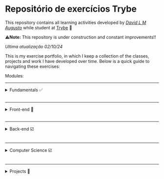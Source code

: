 # Repositório de exercícios Trybe

This repository contains all learning activities developed by _[David L M Augusto](www.linkedin.com/in/david-lm-augusto)_ while student at [Trybe](https://www.betrybe.com/) 🚀

⚠️**Note:** This repository is under construction and constant improvements!!

_Ultima atualização 02/10/24_

This is my exercise portfolio, in which I keep a collection of the classes, projects and work I have developed over time. Below is a quick guide to navigating these exercises:

 Modules:
<hr>
<details>
<summary>Fundamentals ✅</summary>
<br>
<details>
<summary>Section 1: Unix, Shell & Git</summary>

- [✅] 1-1: _[Unix & Shell](fundamentos/1.0%20%20Unix,%20Shell%20e%20Git/1.1%20Unix%20&%20Shell)_
- [✅] 1-2: _[Git - What is it and what is it for](fundamentos/1.0%20%20Unix,%20Shell%20e%20Git/1.2%20Git%20o%20que%20é%20e%20para%20que%20serve)_
- [✅] 1-3: _[Understanding commands](fundamentos/1.0%20%20Unix,%20Shell%20e%20Git/1.3%20Git%20e%20GitHub%20-%20Entendendo%20comandos)_

</details>
<br>
<details>
<summary>Section 2: HTML & CSS</summary>

- [✅] 2.1: _[HTML & CSS - Page structure](fundamentos/2.0%20Introdução%20a%20HTML%20e%20CSS/2.1%20Estruturas%20de%20página)_
- [✅] 2.2: _[HTML & CSS - First Steps in CSS](fundamentos/2.0%20Introdução%20a%20HTML%20e%20CSS/2.2%20Primeiros%20passos%20em%20CSS)_
- [✅] 2.3: _[HTML & CSS - Selectors and positioning](fundamentos/2.0%20Introdução%20a%20HTML%20e%20CSS/2.3%20Seletores%20e%20posicionamento)_
- [✅] 2.4: _[Semantic HTML](fundamentos/2.0%20Introdução%20a%20HTML%20e%20CSS/2.4%20HTML%20Semântico)_
- [✅] 2.5: _[Project - Lessons Learned](fundamentos/2.0%20Introdução%20a%20HTML%20e%20CSS/2.5%20Projeto%20-%20Lessons%20Learned)_ 🚀

</details>
<br>
<details>
<summary>Section 3: Introduction to JavaScript</summary>

- [✅] 3.1: _[First steps in JavaScript](fundamentos/3.0%20Introdução%20a%20JavaScript/3.1%20Primeiros%20passos%20no%20JavaScript)_
- [✅] 3.2: _[Array and repeating structure](fundamentos/3.0%20Introdução%20a%20JavaScript/3.2%20Array%20e%20estrutura%20de%20repetição)_
- [✅] 3.3: _[Functions](fundamentos/3.0%20Introdução%20a%20JavaScript/3.3%20Funções)_
- [✅] 3.4: _[Objects](fundamentos/3.0%20Introdução%20a%20JavaScript/3.4%20Objetos)_
- [✅] 3.5: _[JSON and Practice Day](fundamentos/3.0%20Introdução%20a%20JavaScript/3.5%20JSON%20e%20dia%20de%20prática)_
- [✅] 3.6: _[Project - Supermarket Pirilampo](fundamentos/3.0%20Introdução%20a%20JavaScript/3.6%20Projeto%20-%20Supermercado%20Pirilampo)_ 🚀

</details>
<br>
<details>
<summary>Section 4: JavaScript - DOM, Events and Web Storage</summary>

- [✅] 4.1: _[JavaScript - DOM and Selectors](fundamentos/4.0%20JavaScript:%20DOM%20Eventos%20e%20Web%20Storage/4.1%20DOM%20e%20seletores)_
- [✅] 4.2: _[JavaScript - Working with elements](fundamentos/4.0%20JavaScript:%20DOM%20Eventos%20e%20Web%20Storage/4.2%20Trabalhando%20com%20elementos)_
- [✅] 4.3: _[JavaScript - Events](fundamentos/4.0%20JavaScript:%20DOM%20Eventos%20e%20Web%20Storage/4.3%20Eventos)_
- [✅] 4.4: _[JavaScript - Web Storage](fundamentos/4.0%20JavaScript:%20DOM%20Eventos%20e%20Web%20Storage/4.4%20Web%20Storage)_
- [✅] 4.5: _[Projeto - Pixels Art](fundamentos/4.0%20JavaScript:%20DOM%20Eventos%20e%20Web%20Storage/4.5%20Projeto%20-%20Pixels%20Art)_ 🚀
- [✅] 4.6: _[Bonus projects](fundamentos/4.0%20JavaScript:%20DOM%20Eventos%20e%20Web%20Storage/4.6%20Projeto%20Bônus)_ 🚀

</details>
<br>
<details>
<summary>Section 5: HTML & CSS: Forms, Flexbox and Responsive</summary>

- [✅] 5.1: _[Forms](fundamentos/5.0%20HTML%20e%20CSS:%20Forms,%20Flexbox%20e%20Responsivo/5.1%20Forms)_
- [✅] 5.2: _[Libraries JavaScript and Frameworks CSS](fundamentos/5.0%20HTML%20e%20CSS:%20Forms,%20Flexbox%20e%20Responsivo/5.2%20Bibliotecas%20JavaScript%20e%20Framework%20CSS)_
- [✅] 5.3: _[CSS Flexbox - Part 1](fundamentos/5.0%20HTML%20e%20CSS:%20Forms,%20Flexbox%20e%20Responsivo/5.3%20CSS%20Flexbox%20%20parte%201)_
- [✅] 5.4: _[CSS Flexbox - Part 2](fundamentos/5.0%20HTML%20e%20CSS:%20Forms,%20Flexbox%20e%20Responsivo/5.4%20CSS%20Flexbox%20parte%202)_
- [✅] 5.5: _[Responsivive](fundamentos/5.0%20HTML%20e%20CSS:%20Forms,%20Flexbox%20e%20Responsivo/5.5%20Responsividade)_
- [✅] 5.6: _[Project - TrybeWarts](fundamentos/5.0%20HTML%20e%20CSS:%20Forms,%20Flexbox%20e%20Responsivo/5.6%20Projeto%20-%20TrybeWarts)_ 🚀

</details>
<br>
<details>
<summary>Seçction 6: Introduction to JavaScript ES6 and Unit Testing</summary>

- [✅] 6.1: _[exception flow](fundamentos/6.0%20Introdução%20à%20JavaScript%20ES6%20e%20Testes%20Unitários/6.1%20Fluxo%20de%20exceções)_
- [✅] 6.2: _[First steps in Jest](fundamentos/6.0%20Introdução%20à%20JavaScript%20ES6%20e%20Testes%20Unitários/6.2%20Primeiros%20passos%20Jest)_
- [✅] 6.3: _[Matchers and code coverage](fundamentos/6.0%20Introdução%20à%20JavaScript%20ES6%20e%20Testes%20Unitários/6.3%20Matchers%20e%20cobertura%20de%20código)_
- [✅] 6.4: _[Project - JavaScript Unit Testing](fundamentos/6.0%20Introdução%20à%20JavaScript%20ES6%20e%20Testes%20Unitários/6.4%20Projeto%20-%20JavaScript%20Testes%20Unitários)_ 🚀

</details>
<br>
<details>
<summary>Section 7: Array methods (HOF's)</summary>

- [✅] 7.1: _[Map](fundamentos/7.0%20Métodos%20de%20Array/7.1%20Map)_
- [✅] 7.2: _[Filter e sort](fundamentos/7.0%20Métodos%20de%20Array/7.2%20Filter%20e%20Sort)_
- [✅] 7.3: _[Find e forEach](fundamentos/7.0%20Métodos%20de%20Array/7.3%20Find%20e%20forEach)_
- [✅] 7.4: _[Reduce](fundamentos/7.0%20Métodos%20de%20Array/7.4%20Reduce)_
- [✅] 7.5: _[Live Coding](fundamentos/7.0%20Métodos%20de%20Array/7.5%20Live%20Coding)_
- [✅] 7.6: _[Project - Zoo Functions](fundamentos/7.0%20Métodos%20de%20Array/7.6%20Projeto%20-%20Zoo%20Functions)_ 🚀

</details>

</details>

<br>
<hr>
<details>
<summary>Front-end 💬</summary>
<br>
<details>
<summary>Section 1: Introduction to Frontend and Asynchronous JavaScript</summary>

- [✅] 1.1: _[Development environment]()_
- [✅] 1.2: _[Asynchronous JavaScript - Promises and fetch]()_
- [✅] 1.3: _[Review - Exchange House]()_
- [✅] 1.4: _[Async, Await and asynchronous tests]()_
- [✅] 1.5: _[Project - iChoveu]()_ 🚀
</details>
<br>
<details>
<summary>Section 2: Introduction to React</summary>

- [✅] 1.1: _[Introduction to React and Typescript]()_
- [✅] 1.2: _[React Components and Props]()_
- [✅] 1.3: _[Advancing Components]()_
- [✅] 1.4: _[Review - Solar System]()_
- [✅] 1.5: _[States and Events]()_
- [✅] 1.5: _[Forms]()_
- [✅] 1.5: _[Project - Password Manager]()_ 🚀
</details>
<br>
<details>
<summary>Section 3: Delving into React</summary>

- [✅] 1.1: _[React Router]()_
- [✅] 1.2: _[useEffect]()_
- [✅] 1.3: _[Review - Aprofunding to React]()_
- [✅] 1.4: _[Project - Trybetunes]()_ 🚀
</details>
<br>
<details>
<summary>Section 4 - Automated Tests with React Testing Library</summary>

- [] 1.1: _[Introduction to React Testing Library]()_
- [] 1.2: _[RTL: Mocks]()_
- [] 1.3: _[RTL: Testing With React Router]()_
- [] 1.4: _[Project - Tests in React]()_
</details>
<br>
<details>
<summary>Section 5: Styling and Agile Methodology</summary>

- [] 1.1: _[Agile Methodologies]()_
- [] 1.2: _[CSS Modules]()_
- [] 1.3: _[Styled Components]()_
- [] 1.4: _[Project - Frontend Online Store]()_
</details>
<br>
<details>
<summary>Section 6: State Management with Redux</summary>

- [] 1.1: _[Introduction to Redux - The global state of the application]()_
- [] 1.2: _[Using Redux in React]()_
- [] 1.3: _[Review - Using Redux in React]()_
- [] 1.4: _[Using Redux in React - Asynchronous Actions]()_
- [] 1.5: _[Tests in React-Redux]()_
- [] 1.5: _[Projeto - TrybeWallet]()_
</details>
<br>
<details>
<summary>Section 7 - Class Components, Context API and Custom Hooks</summary>

- [] 1.1: _[Class Components]()_
- [] 1.2: _[Context API]()_
- [] 1.3: _[Custom Hooks]()_
- [] 1.4: _[Project - StarWars]()_
</details>
<br>
<details>
<summary>Section 8: Project - Recipe App</summary>

- [] 1.1: _[Project - Recipe App]()_
</details>
</details>

<br>
<hr>
<details>
<summary>Back-end ☑️</summary>

</details>

<br>
<hr>
<details>
<summary>Computer Science ☑️</summary>

</details>

<br>
<hr>
<details>
<summary>Projects 🚀</summary>

<br>

- _[Lessons Learned](fundamentos/2.0%20Introdução%20a%20HTML%20e%20CSS/2.5%20Projeto%20-%20Lessons%20Learned)_ - Criação de uma página do zero utilizando HTML e CSS.
- _[Supermarket Pirilampo](fundamentos/3.0%20Introdução%20a%20JavaScript/3.6%20Projeto%20-%20Supermercado%20Pirilampo)_ - Aplicando lógica de programação utilizando JavaScript.
- _[Pixels Art](fundamentos/4.0%20JavaScript:%20DOM%20Eventos%20e%20Web%20Storage/4.5%20Projeto%20-%20Pixels%20Art)_ - Colocando em prática tudo o que aprendi utilizando a manipulação do DOM.
- _[Trybewarts](fundamentos/5.0%20HTML%20e%20CSS:%20Forms,%20Flexbox%20e%20Responsivo/5.6%20Projeto%20-%20TrybeWarts)_ - Implementando um formulário utilizando bibliotécas e CSS flexbox.
- _[JavaScript Unitary tests](fundamentos/6.0%20Introdução%20à%20JavaScript%20ES6%20e%20Testes%20Unitários/6.4%20Projeto%20-%20JavaScript%20Testes%20Unitários)_ - Testando uma aplicação utilizando a bibliotéca _Jest_.
- _[Zoo Functions](fundamentos/7.0%20Métodos%20de%20Array/7.6%20Projeto%20-%20Zoo%20Functions)_ - Utilização de Hofs, as funcionalidades do ES6 e TDD _Test Driven Development_.

<hr>

**Projetos Bônus** 🛸

<details>
<summary>Fundamentals ☑️</summary>

- _[Lista de Tarefas](fundamentos/4.0%20JavaScript:%20DOM%20Eventos%20e%20Web%20Storage/4.6%20Projeto%20Bônus)_
- _[Meme Generator](fundamentos/4.0%20JavaScript:%20DOM%20Eventos%20e%20Web%20Storage/4.6%20Projeto%20Bônus)_
- _[Adivinhe a cor](fundamentos/4.0%20JavaScript:%20DOM%20Eventos%20e%20Web%20Storage/4.6%20Projeto%20Bônus)_
- _[Carta Misteriosa](fundamentos/4.0%20JavaScript:%20DOM%20Eventos%20e%20Web%20Storage/4.6%20Projeto%20Bônus)_
</details>

<br>
<hr>
<details>
<summary>Frontend ☑️</summary>

</details>

</details>
